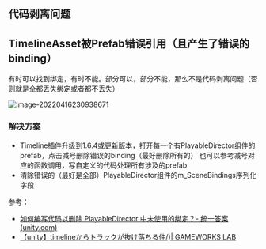 ## 代码剥离问题

## TimelineAsset被Prefab错误引用（且产生了错误的binding）

有时可以找到绑定，有时不能。部分可以，部分不能，那么不是代码剥离问题（否则就是全都丢失绑定或者都不丢失）

![image-20220416230938671](https://cdn.jsdelivr.net/gh/YuzikiRain/ImageBed/img/image-20220416230938671.png)

### 解决方案

- Timeline插件升级到1.6.4或更新版本，打开每一个有PlayableDirector组件的prefab，点击减号删除错误的binding（最好删除所有的）
    也可以参考减号对应的函数调用，写自定义的代码处理所有涉及的prefab
- 清除错误的（最好是全部）PlayableDirector组件的m_SceneBindings序列化字段

参考：

-  [如何编写代码以删除 PlayableDirector 中未使用的绑定？- 统一答案 (unity.com)](https://answers.unity.com/questions/1833426/how-can-i-code-to-delete-unused-bindings-in-playab.html)
- [【unity】timelineからトラックが抜け落ちる件/)| GAMEWORKS LAB](https://gameworkslab.jp/2020/01/27/【unity】timelineからトラックが抜け落ちる件/)

